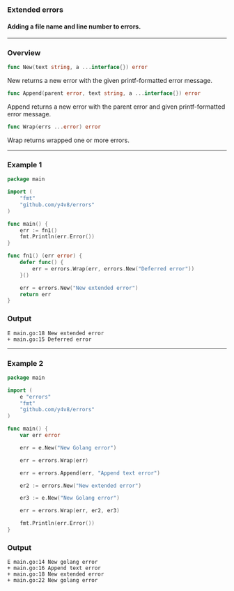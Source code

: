 ### Extended errors

#### Adding a file name and line number to errors.

---------------------------------------

### Overview

```go
func New(text string, a ...interface{}) error
```
New returns a new error with the given printf-formatted error message.

```go
func Append(parent error, text string, a ...interface{}) error
```
Append returns a new error with the parent error and given printf-formatted error message.

```go
func Wrap(errs ...error) error
```
Wrap returns wrapped one or more errors.

---------------------------------------

### Example 1

```go
package main

import (
	"fmt"
	"github.com/y4v8/errors"
)

func main() {
	err := fn1()
	fmt.Println(err.Error())
}

func fn1() (err error) {
	defer func() {
		err = errors.Wrap(err, errors.New("Deferred error"))
	}()

	err = errors.New("New extended error")
	return err
}
```

### Output

```
E main.go:18 New extended error
+ main.go:15 Deferred error
```

---------------------------------------

### Example 2

```go
package main

import (
	e "errors"
	"fmt"
	"github.com/y4v8/errors"
)

func main() {
	var err error

	err = e.New("New Golang error")

	err = errors.Wrap(err)

	err = errors.Append(err, "Append text error")

	er2 := errors.New("New extended error")

	er3 := e.New("New Golang error")

	err = errors.Wrap(err, er2, er3)

	fmt.Println(err.Error())
}
```

### Output

```
E main.go:14 New golang error
+ main.go:16 Append text error
+ main.go:18 New extended error
+ main.go:22 New golang error
```
